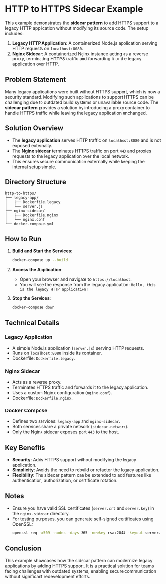 # HTTP to HTTPS Sidecar Example

This example demonstrates the **sidecar pattern** to add HTTPS support to a legacy HTTP application without modifying its source code. The setup includes:

1. **Legacy HTTP Application**: A containerized Node.js application serving HTTP requests on `localhost:8080`.
2. **Nginx Sidecar**: A containerized Nginx instance acting as a reverse proxy, terminating HTTPS traffic and forwarding it to the legacy application over HTTP.

## Problem Statement

Many legacy applications were built without HTTPS support, which is now a security standard. Modifying such applications to support HTTPS can be challenging due to outdated build systems or unavailable source code. The **sidecar pattern** provides a solution by introducing a proxy container to handle HTTPS traffic while leaving the legacy application unchanged.

## Solution Overview

- The **legacy application** serves HTTP traffic on `localhost:8080` and is not exposed externally.
- The **Nginx sidecar** terminates HTTPS traffic on port `443` and proxies requests to the legacy application over the local network.
- This ensures secure communication externally while keeping the internal setup simple.

## Directory Structure

```
http-to-https/
├── legacy-app/
│   ├── Dockerfile.legacy
│   └── server.js
├── nginx-sidecar/
│   ├── Dockerfile.nginx
│   └── nginx.conf
└── docker-compose.yml
```

## How to Run

1. **Build and Start the Services**:
   ```bash
   docker-compose up --build
   ```

2. **Access the Application**:
   - Open your browser and navigate to `https://localhost`.
   - You will see the response from the legacy application: `Hello, this is the legacy HTTP application!`

3. **Stop the Services**:
   ```bash
   docker-compose down
   ```

## Technical Details

### Legacy Application
- A simple Node.js application (`server.js`) serving HTTP requests.
- Runs on `localhost:8080` inside its container.
- Dockerfile: `Dockerfile.legacy`.

### Nginx Sidecar
- Acts as a reverse proxy.
- Terminates HTTPS traffic and forwards it to the legacy application.
- Uses a custom Nginx configuration (`nginx.conf`).
- Dockerfile: `Dockerfile.nginx`.

### Docker Compose
- Defines two services: `legacy-app` and `nginx-sidecar`.
- Both services share a private network (`sidecar-network`).
- Only the Nginx sidecar exposes port `443` to the host.

## Key Benefits

- **Security**: Adds HTTPS support without modifying the legacy application.
- **Simplicity**: Avoids the need to rebuild or refactor the legacy application.
- **Flexibility**: The sidecar pattern can be extended to add features like authentication, authorization, or certificate rotation.

## Notes

- Ensure you have valid SSL certificates (`server.crt` and `server.key`) in the `nginx-sidecar` directory.
- For testing purposes, you can generate self-signed certificates using OpenSSL:
  ```bash
  openssl req -x509 -nodes -days 365 -newkey rsa:2048 -keyout server.key -out server.crt
  ```

## Conclusion

This example showcases how the sidecar pattern can modernize legacy applications by adding HTTPS support. It is a practical solution for teams facing challenges with outdated systems, enabling secure communication without significant redevelopment efforts.